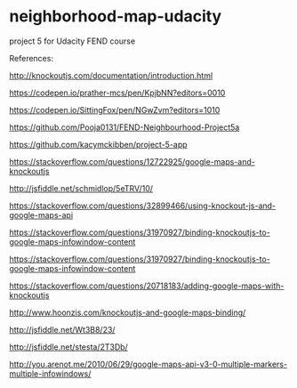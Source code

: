 # neighborhood-map-udacity
project 5 for Udacity FEND course


References:

http://knockoutjs.com/documentation/introduction.html

https://codepen.io/prather-mcs/pen/KpjbNN?editors=0010

https://codepen.io/SittingFox/pen/NGwZvm?editors=1010

https://github.com/Pooja0131/FEND-Neighbourhood-Project5a

https://github.com/kacymckibben/project-5-app

https://stackoverflow.com/questions/12722925/google-maps-and-knockoutjs

http://jsfiddle.net/schmidlop/5eTRV/10/

https://stackoverflow.com/questions/32899466/using-knockout-js-and-google-maps-api

https://stackoverflow.com/questions/31970927/binding-knockoutjs-to-google-maps-infowindow-content

https://stackoverflow.com/questions/31970927/binding-knockoutjs-to-google-maps-infowindow-content

https://stackoverflow.com/questions/20718183/adding-google-maps-with-knockoutjs

http://www.hoonzis.com/knockoutjs-and-google-maps-binding/

http://jsfiddle.net/Wt3B8/23/

http://jsfiddle.net/stesta/2T3Db/

http://you.arenot.me/2010/06/29/google-maps-api-v3-0-multiple-markers-multiple-infowindows/
